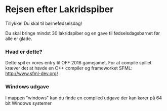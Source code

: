 # Rejsen efter Lakridspiber

Tillykke! Du skal til børnefødselsdag! 

Du skal bringe mindst 30 lakridspiber og en gave til fødselsdagsbarnet før alle er glade. 

### Hvad er dette?
Dette spil er vores entry til OFF 2016 gamejamet.
For at compile spillet kræver det at havde en C++ compiler og frameworket SFML: 
http://www.sfml-dev.org/

### Windows udgave
I mappen "windows" kan du finde en compiled udgave der kan kører på 64 bit Windows systemer
